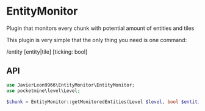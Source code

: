 # EntityMonitor
Plugin that monitors every chunk with potential amount of entities and tiles

This plugin is very simple that the only thing you need is one command:

/entity [entity|tile] [ticking: bool]

## API
```php
use JavierLeon9966\EntityMonitor\EntityMonitor;
use pocketmine\level\Level;

$chunk = EntityMonitor::getMonitoredEntities(Level $level, bool $entities = true, bool $ticking = false, ?int &$count = null): ?Chunk;
```